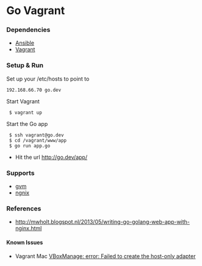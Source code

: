 Go Vagrant
=========

### Dependencies

- [Ansible](http://www.ansible.com)
- [Vagrant](vagrantup.com)

### Setup & Run

 Set up your /etc/hosts to point to

    192.168.66.70 go.dev

 Start Vagrant

     $ vagrant up

 Start the Go app

     $ ssh vagrant@go.dev 
     $ cd /vagrant/www/app 
     $ go run app.go 

 - Hit the url http://go.dev/app/   

### Supports 
 
- [gvm](https://github.com/moovweb/gvm)
- [ngnix](http://nginx.org/)

### References 

- http://mwholt.blogspot.nl/2013/05/writing-go-golang-web-app-with-nginx.html

#### Known Issues 

- Vagrant Mac [VBoxManage: error: Failed to create the host-only adapter](http://stackoverflow.com/questions/21069908/vboxmanage-error-failed-to-create-the-host-only-adapter)